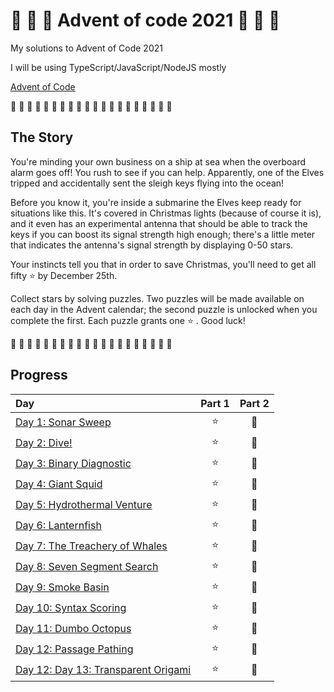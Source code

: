 # 🎄 🎅 🎄 Advent of code 2021 🎄 🎅 🎄

My solutions to Advent of Code 2021

I will be using TypeScript/JavaScript/NodeJS mostly

[Advent of Code](https://adventofcode.com/2021)

🎄 🎄 🎄 🎄 🎄 🎄 🎄 🎄 🎄 🎄 🎄 🎄 🎄 🎄 🎄 🎄 🎄 🎄 🎄 🎄

## The Story

You're minding your own business on a ship at sea when the overboard alarm goes off! You rush to see if you can help. Apparently, one of the Elves tripped and accidentally sent the sleigh keys flying into the ocean!

Before you know it, you're inside a submarine the Elves keep ready for situations like this. It's covered in Christmas lights (because of course it is), and it even has an experimental antenna that should be able to track the keys if you can boost its signal strength high enough; there's a little meter that indicates the antenna's signal strength by displaying 0-50 stars.

Your instincts tell you that in order to save Christmas, you'll need to get all fifty ⭐ by December 25th.

Collect stars by solving puzzles. Two puzzles will be made available on each day in the Advent calendar; the second puzzle is unlocked when you complete the first. Each puzzle grants one ⭐ . Good luck!

🎄 🎄 🎄 🎄 🎄 🎄 🎄 🎄 🎄 🎄 🎄 🎄 🎄 🎄 🎄 🎄 🎄 🎄 🎄 🎄

## Progress

| Day                                                             | Part 1 | Part 2 |
| :-------------------------------------------------------------- | :----: | :----: |
| [Day 1: Sonar Sweep](src/01/summary.md#readme)                  |   ⭐   |   🌟   |
| [Day 2: Dive!](src/02/summary.md#readme)                        |   ⭐   |   🌟   |
| [Day 3: Binary Diagnostic](src/03/summary.md#readme)            |   ⭐   |   🌟   |
| [Day 4: Giant Squid](src/04/summary.md#readme)                  |   ⭐   |   🌟   |
| [Day 5: Hydrothermal Venture](src/05/summary.md#readme)         |   ⭐   |   🌟   |
| [Day 6: Lanternfish](src/06/summary.md#readme)                  |   ⭐   |   🌟   |
| [Day 7: The Treachery of Whales](src/07/summary.md#readme)      |   ⭐   |   🌟   |
| [Day 8: Seven Segment Search](src/08/summary.md#readme)         |   ⭐   |   🌟   |
| [Day 9: Smoke Basin](src/09/summary.md#readme)                  |   ⭐   |   🌟   |
| [Day 10: Syntax Scoring](src/10/summary.md#readme)              |   ⭐   |   🌟   |
| [Day 11: Dumbo Octopus](src/11/summary.md#readme)               |   ⭐   |   🌟   |
| [Day 12: Passage Pathing](src/12/summary.md#readme)             |   ⭐   |   🌟   |
| [Day 12: Day 13: Transparent Origami](src/13/summary.md#readme) |   ⭐   |   🌟   |
